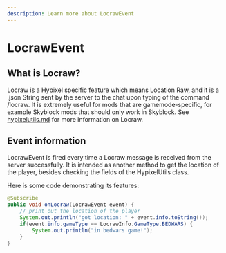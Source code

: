 ```yaml
---
description: Learn more about LocrawEvent
---
```


# LocrawEvent

## What is Locraw?

Locraw is a Hypixel specific feature which means Location Raw, and it is a .json String sent by the server to the chat upon typing of the command /locraw. It is extremely useful for mods that are gamemode-specific, for example Skyblock mods that should only work in Skyblock. See [hypixelutils.md](../../utils/available-utilities/hypixelutils.md "mention") for more information on Locraw.

## Event information

LocrawEvent is fired every time a Locraw message is received from the server successfully. It is intended as another method to get the location of the player, besides checking the fields of the HypixelUtils class.

Here is some code demonstrating its features:

```java
@Subscribe
public void onLocraw(LocrawEvent event) {
    // print out the location of the player
    System.out.println("got location: " + event.info.toString());
    if(event.info.gameType == LocrawInfo.GameType.BEDWARS) {
        System.out.println("in bedwars game!");
    }
}
```
